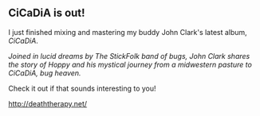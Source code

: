## CiCaDiA is out!

<!-- body -->

I just finished mixing and mastering my buddy John Clark's latest album, _CiCaDiA_. 

_Joined in lucid dreams by The StickFolk band of bugs, John Clark shares the story of Hoppy and his mystical journey from a midwestern pasture to CiCaDiA, bug heaven._

Check it out if that sounds interesting to you!

<http://deaththerapy.net/>

